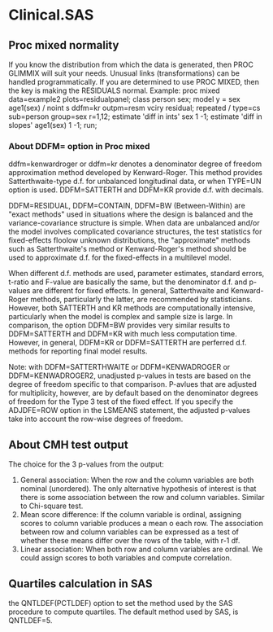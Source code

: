 # Clinical.SAS

## Proc mixed normality
If you know the distribution from which the data is generated, then PROC GLIMMIX will suit your needs.  Unusual links (transformations) can be handled programmatically.
If you are determined to use PROC MIXED, then the key is making the RESIDUALS normal. 
Example:
proc mixed data=example2 plots=residualpanel;
class person sex;
model y = sex age1(sex) / noint s ddfm=kr
outpm=resm vciry residual;
repeated / type=cs sub=person group=sex r=1,12;
estimate 'diff in ints' sex 1 -1;
estimate 'diff in slopes' age1(sex) 1 -1;
run;


### About DDFM= option in Proc mixed

ddfm=kenwardroger or ddfm=kr denotes a denominator degree of freedom approximation method developed by Kenward-Roger.
This method provides Satterthwaite-type d.f. for unbalanced longitudinal data, or when TYPE=UN option is used.
DDFM=SATTERTH and DDFM=KR provide d.f. with decimals.

DDFM=RESIDUAL, DDFM=CONTAIN, DDFM=BW (Between-Within) are "exact methods" used in situations where the design is balanced and the variance-covariance structure is simple. 
When data are unbalanced and/or the model involves complicated covariance structures, the test statistics for fixed-effects floolow unknown distributions, the "approximate" methods such as Satterthwaite's method or Kenward-Roger's method should be used to approximate d.f. for the fixed-effects in a multilevel model.

When different d.f. methods are used, parameter estimates, standard errors, t-ratio and F-value are basically the same, but the denominator d.f. and p-values are different for fixed effects.
In general, Satterthwaite and Kenward-Roger methods, particularly the latter, are recommended by statisticians. However, both SATTERTH and KR methods are computationally intensive, particularly when the model is complex and sample size is large. In comparison, the option DDFM=BW provides very similar results to DDFM=SATTERTH and DDFM=KR with much less computation time. However, in general, DDFM=KR or DDFM=SATTERTH are perferred d.f. methods for reporting final model results.

Note: with DDFM=SATTERTHWAITE or DDFM=KENWADROGER or DDFM=KENWADROGER2, unadjusted p-values in tests are based on the degree of freedom specific to that comparison. P-avlues that are adjusted for multiplicity, however, are by default based on the denominator degrees of freedom for the Type 3 test of the fixed effect. If you specify the ADJDFE=ROW option in the LSMEANS statement, the adjusted p-values take into account the row-wise degrees of freedom.

## About CMH test output
The choice for the 3 p-values from the output:
1. General association: When the row and the column variables are both nominal (unordered). The only alternative hypothesis of interest is that there is some association between the row and column variables. Similar to Chi-square test.
2. Mean score difference: If the column variable is ordinal, assigning scores to column variable produces a mean o each row. The association between row and column variables can be expressed as a test of whether these means differ over the rows of the table, with r-1 df.
3. Linear association: When both row and column variables are ordinal. We could assign scores to both variables and compute correlation.


## Quartiles calculation in SAS
the QNTLDEF(PCTLDEF) option to set the method used by the SAS procedure to compute quartiles.
The default method used by SAS, is QNTLDEF=5.


